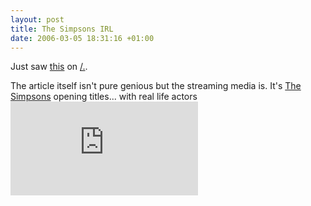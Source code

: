 ```yaml
--- 
layout: post
title: The Simpsons IRL
date: 2006-03-05 18:31:16 +01:00
---
```

Just saw [this](http://slashdot.org/articles/06/03/05/1521210.shtml) on [/.](http://slashdot.org).

The article itself isn't pure genious but the streaming media is. It's [The Simpsons](http://en.wikipedia.org/wiki/The_Simpsons) opening titles... with real life actors![Just sit down, relax and enjoy...](http://www.thesun.co.uk/article/0,,2004580002-2006100428,00.html)
